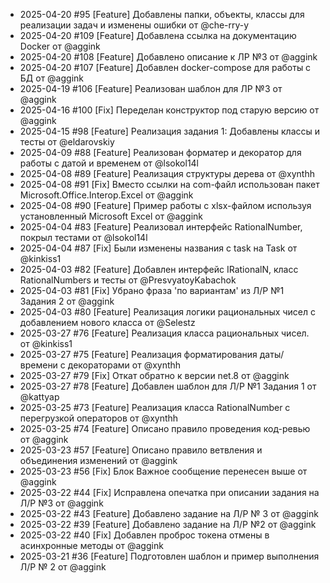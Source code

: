 * 2025-04-20 #95 [Feature] Добавлены папки, объекты, классы для реализации задач и изменены ошибки от @che-rry-y
* 2025-04-20 #109 [Feature] Добавлена ссылка на документацию Docker от @aggink
* 2025-04-20 #108 [Feature] Добавлено описание к ЛР №3 от @aggink
* 2025-04-20 #107 [Feature] Добавлен docker-compose для работы с БД от @aggink
* 2025-04-19 #106 [Feature] Реализован шаблон для ЛР №3 от @aggink
* 2025-04-16 #100 [Fix] Переделан конструктор под старую версию от @aggink
* 2025-04-15 #98 [Feature] Реализация задания 1: Добавлены классы и тесты от @eldarovskiy
* 2025-04-09 #88 [Feature] Реализован форматер и декоратор для работы с датой и временем от @lsokol14l
* 2025-04-08 #89 [Feature] Реализация структуры дерева от @xynthh
* 2025-04-08 #91 [Fix] Вместо ссылки на com-файл использован пакет Microsoft.Office.Interop.Excel от @aggink
* 2025-04-08 #90 [Feature] Пример работы с xlsx-файлом используя установленный Microsoft Excel от @aggink
* 2025-04-04 #83 [Feature] Реализовал интерфейс RationalNumber, покрыл тестами от @lsokol14l
* 2025-04-04 #87 [Fix] Были изменены названия с task на Task от @kinkiss1
* 2025-04-03 #82 [Feature] Добавлен интерфейс IRationalN, класс RationalNumbers и тесты от @PresvyatoyKabachok
* 2025-04-03 #81 [Fix] Убрано фраза 'по вариантам' из Л/Р №1 Задания 2 от @aggink
* 2025-04-03 #80 [Feature] Реализация логики рациональных чисел с добавлением нового класса  от @Selestz
* 2025-03-27 #76 [Feature] Реализация класса рациональных чисел. от @kinkiss1
* 2025-03-27 #75 [Feature] Реализация форматирования даты/времени с декораторами от @xynthh
* 2025-03-27 #79 [Fix] Откат обратно к версии net.8 от @aggink
* 2025-03-27 #78 [Feature] Добавлен шаблон для Л/Р №1 Задания 1 от @kattyap
* 2025-03-25 #73 [Feature] Реализация класса RationalNumber с перегрузкой операторов от @xynthh
* 2025-03-25 #74 [Feature] Описано правило проведения код-ревью от @aggink
* 2025-03-23 #57 [Feature] Описано правило ветвления и объединения изменений от @aggink
* 2025-03-23 #56 [Fix] Блок Важное сообщение перенесен выше от @aggink
* 2025-03-22 #44 [Fix] Исправлена опечатка при описании задания на Л/Р №3 от @aggink
* 2025-03-22 #43 [Feature] Добавлено задание на Л/Р № 3 от @aggink
* 2025-03-22 #39 [Feature] Добавлено задание на Л/Р №2 от @aggink
* 2025-03-22 #40 [Fix] Добавлен проброс токена отмены в асинхронные методы от @aggink
* 2025-03-21 #36 [Feature] Подготовлен шаблон и пример выполнения Л/Р № 2 от @aggink
